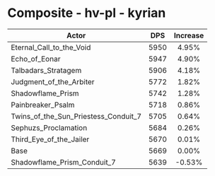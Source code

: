 # Composite - hv-pl - kyrian
| Actor | DPS | Increase |
|---|:---:|:---:|
|Eternal_Call_to_the_Void|5950|4.95%|
|Echo_of_Eonar|5947|4.90%|
|Talbadars_Stratagem|5906|4.18%|
|Judgment_of_the_Arbiter|5772|1.82%|
|Shadowflame_Prism|5742|1.28%|
|Painbreaker_Psalm|5718|0.86%|
|Twins_of_the_Sun_Priestess_Conduit_7|5705|0.64%|
|Sephuzs_Proclamation|5684|0.26%|
|Third_Eye_of_the_Jailer|5670|0.01%|
|Base|5669|0.00%|
|Shadowflame_Prism_Conduit_7|5639|-0.53%|
